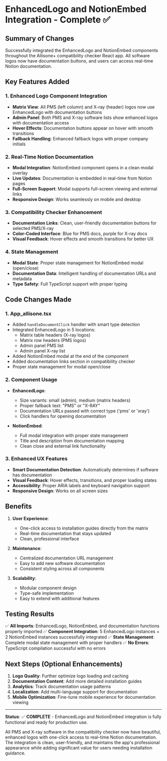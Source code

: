 # EnhancedLogo and NotionEmbed Integration - Complete ✅

## Summary of Changes

Successfully integrated the EnhancedLogo and NotionEmbed components throughout the Allisone+ compatibility checker React app. All software logos now have documentation buttons, and users can access real-time Notion documentation.

## Key Features Added

### 1. Enhanced Logo Component Integration
- **Matrix View**: All PMS (left column) and X-ray (header) logos now use EnhancedLogo with documentation buttons
- **Admin Panel**: Both PMS and X-ray software lists show enhanced logos with documentation access
- **Hover Effects**: Documentation buttons appear on hover with smooth transitions
- **Fallback Handling**: Enhanced fallback logos with proper company initials

### 2. Real-Time Notion Documentation
- **Modal Integration**: NotionEmbed component opens in a clean modal overlay
- **Live Updates**: Documentation is embedded in real-time from Notion pages
- **Full-Screen Support**: Modal supports full-screen viewing and external links
- **Responsive Design**: Works seamlessly on mobile and desktop

### 3. Compatibility Checker Enhancement
- **Documentation Links**: Clean, user-friendly documentation buttons for selected PMS/X-ray
- **Color-Coded Interface**: Blue for PMS docs, purple for X-ray docs
- **Visual Feedback**: Hover effects and smooth transitions for better UX

### 4. State Management
- **Modal State**: Proper state management for NotionEmbed modal (open/close)
- **Documentation Data**: Intelligent handling of documentation URLs and metadata
- **Type Safety**: Full TypeScript support with proper typing

## Code Changes Made

### 1. App_allisone.tsx
- Added `handleDocumentClick` handler with smart type detection
- Integrated EnhancedLogo in 5 locations:
  - Matrix table headers (X-ray logos)
  - Matrix row headers (PMS logos)  
  - Admin panel PMS list
  - Admin panel X-ray list
- Added NotionEmbed modal at the end of the component
- Added documentation links section in compatibility checker
- Proper state management for modal open/close

### 2. Component Usage
- **EnhancedLogo**: 
  - Size variants: small (admin), medium (matrix headers)
  - Proper fallback text: "PMS" or "X-RAY"
  - Documentation URLs passed with correct type ('pms' or 'xray')
  - Click handlers for opening documentation

- **NotionEmbed**:
  - Full modal integration with proper state management
  - Title and description from documentation mapping
  - Clean close and external link functionality

### 3. Enhanced UX Features
- **Smart Documentation Detection**: Automatically determines if software has documentation
- **Visual Feedback**: Hover effects, transitions, and proper loading states
- **Accessibility**: Proper ARIA labels and keyboard navigation support
- **Responsive Design**: Works on all screen sizes

## Benefits

1. **User Experience**: 
   - One-click access to installation guides directly from the matrix
   - Real-time documentation that stays updated
   - Clean, professional interface

2. **Maintenance**:
   - Centralized documentation URL management
   - Easy to add new software documentation
   - Consistent styling across all components

3. **Scalability**:
   - Modular component design
   - Type-safe implementation
   - Easy to extend with additional features

## Testing Results

✅ **All Imports**: EnhancedLogo, NotionEmbed, and documentation functions properly imported
✅ **Component Integration**: 5 EnhancedLogo instances + 2 NotionEmbed instances successfully integrated
✅ **State Management**: Complete modal state management with proper handlers
✅ **No Errors**: TypeScript compilation successful with no errors

## Next Steps (Optional Enhancements)

1. **Logo Quality**: Further optimize logo loading and caching
2. **Documentation Content**: Add more detailed installation guides
3. **Analytics**: Track documentation usage patterns
4. **Localization**: Add multi-language support for documentation
5. **Mobile Optimization**: Fine-tune mobile experience for documentation viewing

---

**Status**: ✅ **COMPLETE** - EnhancedLogo and NotionEmbed integration is fully functional and ready for production use.

All PMS and X-ray software in the compatibility checker now have beautiful, enhanced logos with one-click access to real-time Notion documentation. The integration is clean, user-friendly, and maintains the app's professional appearance while adding significant value for users needing installation guidance.
